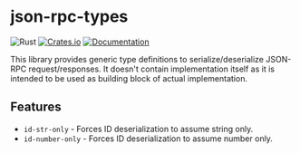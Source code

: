 # json-rpc-types

![Rust](https://github.com/DoumanAsh/json-rpc-types/workflows/Rust/badge.svg?branch=master)
[![Crates.io](https://img.shields.io/crates/v/json-rpc-types.svg)](https://crates.io/crates/json-rpc-types)
[![Documentation](https://docs.rs/json-rpc-types/badge.svg)](https://docs.rs/crate/json-rpc-types/)

This library provides generic type definitions to serialize/deserialize JSON-RPC request/responses.
It doesn't contain implementation itself as it is intended to be used as building block of actual implementation.

## Features

- `id-str-only` - Forces ID deserialization to assume string only.
- `id-number-only` - Forces ID deserialization to assume number only.
